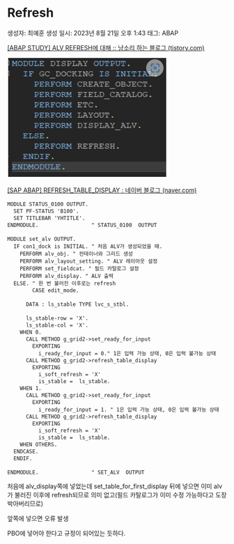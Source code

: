 # Refresh

생성자: 최예훈
생성 일시: 2023년 8월 21일 오후 1:43
태그: ABAP

[[ABAP STUDY] ALV REFRESH에 대해 :: 냥소리 하는 블로그 (tistory.com)](https://sidtalk.tistory.com/49)

![Untitled](Refresh%200c9e2eafdb994d8c81d4e453a0b530f2/Untitled.png)

[[SAP ABAP] REFRESH_TABLE_DISPLAY : 네이버 블로그 (naver.com)](https://m.blog.naver.com/howwithus/221710564129)

```abap
MODULE STATUS_0100 OUTPUT.
  SET PF-STATUS 'B100'.
  SET TITLEBAR 'YHTITLE'.
ENDMODULE.                 " STATUS_0100  OUTPUT

MODULE set_alv OUTPUT.
  IF con1_dock is INITIAL. " 처음 ALV가 생성되었을 때.
    PERFORM alv_obj. " 컨테이너와 그리드 생성
    PERFORM alv_layout_setting. " ALV 레이아웃 설정
    PERFORM set_fieldcat. " 필드 카탈로그 설정
    PERFORM alv_display. " ALV 출력
  ELSE. " 한 번 불러진 이후로는 refresh
        CASE edit_mode.

      DATA : ls_stable TYPE lvc_s_stbl.

      ls_stable-row = 'X'.
      ls_stable-col = 'X'.
    WHEN 0.
      CALL METHOD g_grid2->set_ready_for_input
        EXPORTING
          i_ready_for_input = 0." 1은 입력 가능 상태, 0은 입력 불가능 상태
      CALL METHOD g_grid2->refresh_table_display
        EXPORTING
          i_soft_refresh = 'X'
          is_stable =  ls_stable.
    WHEN 1.
      CALL METHOD g_grid2->set_ready_for_input
        EXPORTING
          i_ready_for_input = 1. " 1은 입력 가능 상태, 0은 입력 불가능 상태
      CALL METHOD g_grid2->refresh_table_display
        EXPORTING
          i_soft_refresh = 'X'
          is_stable =  ls_stable.
    WHEN OTHERS.
  ENDCASE.
  ENDIF.

ENDMODULE.                 " SET_ALV  OUTPUT
```

처음에 alv_display쪽에 넣었는데 set_table_for_first_display 뒤에 넣으면 이미 alv가 불러진 이후에 refresh되므로 의미 없고(필드 카탈로그가 이미 수정 가능하다고 도장 박아버리므로)

앞쪽에 넣으면 오류 발생

PBO에 넣어야 한다고 규정이 되어있는 듯하다.